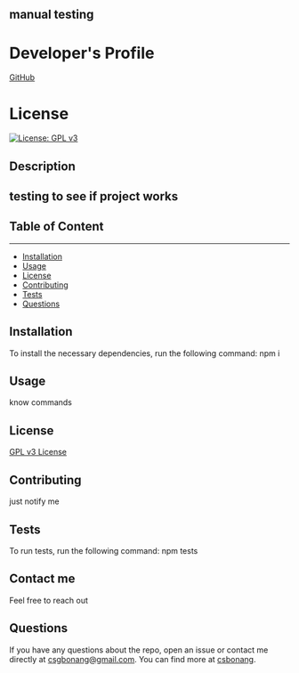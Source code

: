 
## manual testing

# Developer's Profile
[GitHub](https://github.com/bonang8)
# License 
[![License: GPL v3](https://img.shields.io/badge/License-GPLv3-blue.svg)](https://www.gnu.org/licenses/gpl-3.0)

## Description 
testing to see if project works
------------------
## Table of Content
-------------------
* [Installation](#installation)
* [Usage](#usage)
* [License](#license)
* [Contributing](#contributing)
* [Tests](#tests)
* [Questions](#questions)

## Installation 
To install the necessary dependencies, run the following command: 
npm i


## Usage 
know commands

## License 
[GPL v3 License](https://www.gnu.org/licenses/gpl-3.0)


## Contributing 
just notify me

## Tests
To run tests, run the following command: 
npm tests

## Contact me
Feel free to reach out 

## Questions 
If you have any questions about the repo, open an issue or contact me directly
at csgbonang@gmail.com. You can find more at [csbonang](https://github.com/csbonang). 
        